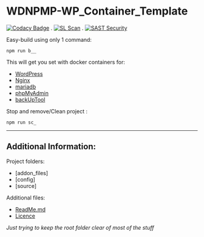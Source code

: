 # WDNPMP-WP_Container_Template   

[![Codacy Badge](https://api.codacy.com/project/badge/Grade/0fc49ea5c190409fb75eec070a043d61)](https://app.codacy.com/gh/MyUserNameIsMyUserName/WDNPMP-WP_Container_Template?utm_source=github.com&utm_medium=referral&utm_content=MyUserNameIsMyUserName/WDNPMP-WP_Container_Template&utm_campaign=Badge_Grade_Settings) . [![SL Scan](https://github.com/MyUserNameIsMyUserName/WDNPMP-WP_Container_Template/actions/workflows/shiftleft-analysis.yml/badge.svg)](https://github.com/MyUserNameIsMyUserName/WDNPMP-WP_Container_Template/actions/workflows/shiftleft-analysis.yml) . [![SAST Security](https://github.com/MyUserNameIsMyUserName/WDNPMP-WP_Container_Template/actions/workflows/sast-scan.yml/badge.svg?branch=main_index)](https://github.com/MyUserNameIsMyUserName/WDNPMP-WP_Container_Template/actions/workflows/sast-scan.yml)

Easy-build using only 1 command: 
    
    npm run b__  
    
This will get you set with docker containers for:
 - [WordPress](https://wordpress.org/)
 - [Nginx](https://www.nginx.com/)
 - [mariadb](https://mariadb.org/)
 - [phpMyAdmin](https://www.phpmyadmin.net/)
 - [backUpTool](https://github.com/fradelg/docker-mysql-cron-backup)
 
Stop and remove/Clean project :

    npm run sc_
    
---   
## Additional Information: 
   
Project folders:   
- [addon_files]   
- [config]   
- [source]   

Additional files:   
- [ReadMe.md](https://github.com/MyUserNameIsMyUserName/WDNPMP-WP_Container_Template/blob/main_index/addon_files/README.md)   
- [Licence](https://github.com/MyUserNameIsMyUserName/WDNPMP-WP_Container_Template/blob/main_index/addon_files/LICENSE)   
    
_Just trying to keep the root folder clear of most of the stuff_ 
